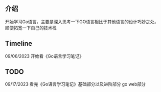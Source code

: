 ## 介绍
开始学习Go语言，主要是深入思考一下GO语言相比于其他语言的设计巧妙之处。顺便拓宽一下自己的技术栈

## Timeline
09/06/2023 开始看《Go语言学习笔记》


## TODO
09/17/2023 看完《Go语言学习笔记》基础部分以及进阶部分
go web部分
